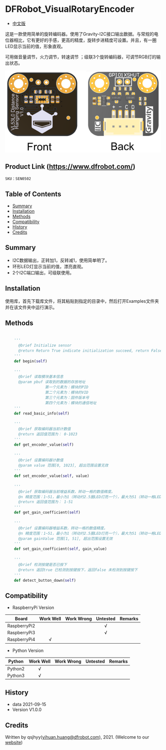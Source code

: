 # DFRobot_VisualRotaryEncoder
* [中文版](./README_CN.md)

这是一款使用简单的旋转编码器。使用了Gravity-I2C接口输出数据。与常规的电位器相比，它有更好的手感，更高的精度，旋转步进精度可设置。并且，有一圈LED显示当前的值，形象直观。

可用做音量调节，火力调节，转速调节 ；级联3个旋转编码器，可调节RGB灯的输出状态。

![正反面svg效果图](https://github.com/cdjq/DFRobot_Sensor/raw/master/resources/images/SEN0245svg1.png)


## Product Link (https://www.dfrobot.com/)
    SKU：SEN0502


## Table of Contents

* [Summary](#summary)
* [Installation](#installation)
* [Methods](#methods)
* [Compatibility](#compatibility)
* [History](#history)
* [Credits](#credits)


## Summary

* I2C数据输出，正转加1，反转减1，使用简单明了。<br>
* 环形LED灯显示当前的值，漂亮直观。<br>
* 2个I2C端口输出，可级联使用。<br>


## Installation

使用库，首先下载库文件，将其粘贴到指定的目录中，然后打开Examples文件夹并在该文件夹中运行演示。


## Methods

```python

    '''
      @brief Initialize sensor
      @return Return True indicate initialization succeed, return False indicate failed
    '''
    def begin(self)

    '''
      @brief 读取模块基本信息
      @param pbuf 读取到的数据的存放地址
                  第一个元素为：模块的PID
                  第二个元素为：模块的VID
                  第三个元素为：固件版本号
                  第四个元素为：模块的通信地址
    '''
    def read_basic_info(self)

    '''
      @brief 获取编码器当前计数值
      @return 返回值范围为： 0-1023
    '''
    def get_encoder_value(self)

    '''
      @brief 设置编码器计数值
      @param value 范围[0, 1023], 超出范围设置无效
    '''
    def set_encoder_value(self, value)

    '''
      @brief 获取编码器当前增益系数，转动一格的数值精度。
      @n 精度范围：1~51，最小为1（转动约2.5圈LED灯亮一个），最大为51（转动一格LED灯就亮起一个）。
      @return 返回值范围为： 1-51
    '''
    def get_gain_coefficient(self)

    '''
      @brief 设置编码器增益系数，转动一格的数值精度。
      @n 精度范围：1~51，最小为1（转动约2.5圈LED灯亮一个），最大为51（转动一格LED灯就亮起一个）。
      @param gainValue 范围[1, 51], 超出范围设置无效
    '''
    def set_gain_coefficient(self, gain_value)

    '''
      @brief 检测按键是否已按下
      @return 返回true 已检测到按键按下，返回false 未检测到按键按下
    '''
    def detect_button_down(self)

```


## Compatibility

* RaspberryPi Version

| Board        | Work Well | Work Wrong | Untested | Remarks |
| ------------ | :-------: | :--------: | :------: | ------- |
| RaspberryPi2 |           |            |    √     |         |
| RaspberryPi3 |           |            |    √     |         |
| RaspberryPi4 |     √     |            |          |         |

* Python Version

| Python  | Work Well | Work Wrong | Untested | Remarks |
| ------- | :-------: | :--------: | :------: | ------- |
| Python2 |     √     |            |          |         |
| Python3 |     √     |            |          |         |


## History

- data 2021-09-15
- Version V1.0.0


## Credits

Written by qsjhyy(yihuan.huang@dfrobot.com), 2021. (Welcome to our [website](https://www.dfrobot.com/))
